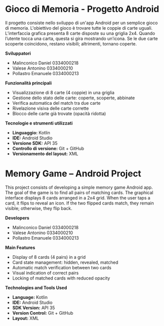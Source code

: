 # Gioco di Memoria - Progetto Android

Il progetto consiste nello sviluppo di un'app Android per un semplice gioco di memoria. L'obiettivo del gioco è trovare tutte le coppie di carte uguali. L’interfaccia grafica presenta 8 carte disposte su una griglia 2x4. Quando l’utente tocca una carta, questa si gira mostrando un’icona. Se le due carte scoperte coincidono, restano visibili; altrimenti, tornano coperte.

**Sviluppatori**
- Malinconico Daniel 0334000218
- Valese Antonino 0334000210
- Pollastro Emanuele 0334000213



**Funzionalità principali**
- Visualizzazione di 8 carte (4 coppie) in una griglia
- Gestione dello stato delle carte: coperte, scoperte, abbinate
- Verifica automatica del match tra due carte
- Rivelazione visiva delle carte corrette
- Blocco delle carte già trovate (opacità ridotta)



**Tecnologie e strumenti utilizzati**
- **Linguaggio:** Kotlin
- **IDE:** Android Studio
- **Versione SDK:** API 35
- **Controllo di versione:** Git + GitHub
- **Versionamento del layout:** XML




# Memory Game – Android Project

This project consists of developing a simple memory game Android app. The goal of the game is to find all pairs of matching cards. The graphical interface displays 8 cards arranged in a 2x4 grid. When the user taps a card, it flips to reveal an icon. If the two flipped cards match, they remain visible; otherwise, they flip back.

**Developers**
* Malinconico Daniel 0334000218
* Valese Antonino 0334000210
* Pollastro Emanuele 0334000213

**Main Features**
* Display of 8 cards (4 pairs) in a grid
* Card state management: hidden, revealed, matched
* Automatic match verification between two cards
* Visual indication of correct pairs
* Locking of matched cards with reduced opacity

**Technologies and Tools Used**
* **Language:** Kotlin
* **IDE:** Android Studio
* **SDK Version:** API 35
* **Version Control:** Git + GitHub
* **Layout:** XML

